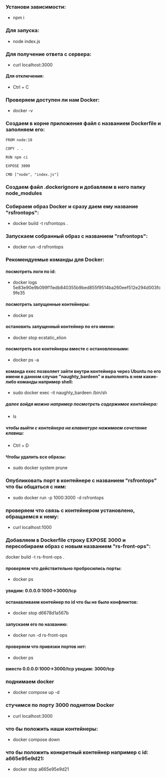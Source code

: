 ### Установи зависимости:
- npm i

### Для запуска:
- node index.js

### Для получение ответа с сервера:
- curl localhost:3000

#### Для отключения:
- Ctrl + C

### Проверяем доступен ли нам Docker:
- docker -v

### Создаем в корне приложения файл с названием Dockerfile и заполняем его:
```
FROM node:18

COPY . . 

RUN npm ci

EXPOSE 3000

CMD ["node", "index.js"]
```

### Создаем файл .dockerignore и добавляем в него папку node_modules

### Собираем образ Docker и сразу даем ему название "rsfrontops":
- docker build -t rsfrontops .

### Запускаем собранный образ с названием "rsfrontops":
- docker run -d rsfrontops

### Рекомендуемые команды для Docker:
#### посмотреть логи по id: 
- docker logs 5e83e90e9b099f11edb840355b9bed855f9514ba260eef512e294d003fc9fe35
#### посмотреть запущенные контейнеры: 
- docker ps
#### остановить запущенный контейнер по его имени: 
- docker stop ecstatic_elion
#### посмотреть все контейнеры вместе с остановленными: 
- docker ps -a
#### команда exec позволяет зайти внутри контейнера через Ubuntu по его имени в данном случае "naughty_bardeen" и выполнять в нем какие-либо команды например shell: 
- sudo docker exec -it naughty_bardeen /bin/sh
##### далее войдя можно например посмотреть содержимое контейнера:
- ls
##### чтобы выйти с контейнера на клавиатуре нажимаем сочетание клавиш:
- Ctrl + D
#### Чтобы удалить все образы:
- sudo docker system prune

### Опубликовать порт в контейнере с названием "rsfrontops" что бы общаться с ним:
- sudo docker run -p 1000:3000 -d rsfrontops
### проверяем что связь с контейнером установлено, обращаемся к нему:
- curl localhost:1000

### Добавляем в Dockerfile строку EXPOSE 3000 и пересобираем образ с новым названием "rs-front-ops":
docker build -t rs-front-ops .

#### проверяем что действительно пробросились порты: 
- docker ps
#### увидим: 0.0.0.0:1000->3000/tcp
#### останавливаем контейнер по id что бы не было конфликтов:
- docker stop d6678d1a567b
#### запускаем его по названию:
- docker run -d rs-front-ops
#### проверяем что привязки портов нет: 
- docker ps
#### вместо 0.0.0.0:1000->3000/tcp увидим: 3000/tcp 

### поднимаем docker
- docker compose up -d
### стучимся по порту 3000 поднятом Docker
- curl localhost:3000
### что бы положить наши контейнеры:
- docker compose down
### что бы положить конкретный контейнер например с id: a665e95e9d21:
- docker stop a665e95e9d21
